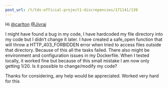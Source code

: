 ```yaml
---
post_url: /t/tds-official-project1-discrepencies/171141/139
---
```

Hi [@carlton](/u/carlton) [@Jivraj](/u/jivraj)

I might have found a bug in my code, I have hardcoded my file directory into my code but I didn’t change it later. I have created a safe\_open function that will throw a HTTP\_403\_FORBIDDEN error when tried to access files outside that directory. Because of this all the tasks failed. There also might be environment and configuration issues in my Dockerfile. When I tested locally, it worked fine but because of this small mistake I am now only getting 1/20. Is it possible to change/modify my code?

Thanks for considering, any help would be appreciated. Worked very hard for this